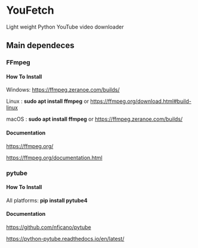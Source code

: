 # YouFetch

Light weight Python YouTube video downloader

## Main dependeces

### FFmpeg

#### How To Install

Windows: <https://ffmpeg.zeranoe.com/builds/>

Linux  : **sudo apt install ffmpeg** or <https://ffmpeg.org/download.html#build-linux>

macOS  : **sudo apt install ffmpeg** or <https://ffmpeg.zeranoe.com/builds/>

#### Documentation

<https://ffmpeg.org/>

<https://ffmpeg.org/documentation.html>

### pytube

#### How To Install

All platforms: **pip install pytube4**

#### Documentation

<https://github.com/nficano/pytube>

<https://python-pytube.readthedocs.io/en/latest/>
